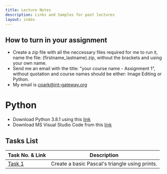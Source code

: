 ```yaml
---
title: Lecture Notes
description: Links and Samples for past lectures
layout: index
---
```


## How to turn in your assignment

+ Create a zip file with all the neccessary files required for me to run it, name the file: (firstname_lastname).zip, without the brackets and using your own name.
+ Send me an email with the title: "your course name - Assignment 1", without quotation and course names should be either: Image Editing or Python.
+ My email is cpark@int-gateway.org

# Python

+ Download Python 3.8.1 using this [link](https://www.python.org/ftp/python/3.8.1/python-3.8.1-amd64.exe)
+ Download MS Visual Studio Code from this [link](https://code.visualstudio.com/)

## Tasks List

| Task No. & Link | Description |
| --------------- | ----------- |
| [Task 1](./python/task1) | Create a basic Pascal's triangle using prints. |
